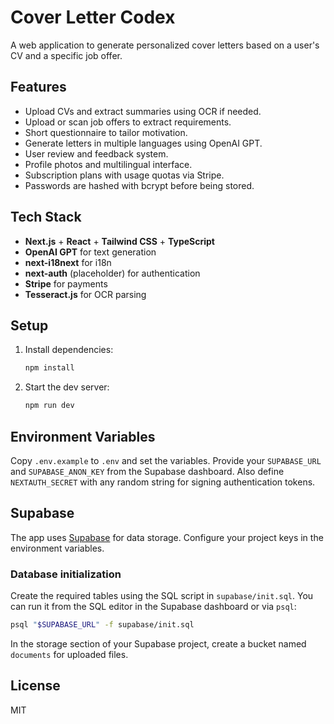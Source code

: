 # Cover Letter Codex

A web application to generate personalized cover letters based on a user's CV and a specific job offer.

## Features
- Upload CVs and extract summaries using OCR if needed.
- Upload or scan job offers to extract requirements.
- Short questionnaire to tailor motivation.
- Generate letters in multiple languages using OpenAI GPT.
- User review and feedback system.
- Profile photos and multilingual interface.
- Subscription plans with usage quotas via Stripe.
- Passwords are hashed with bcrypt before being stored.

## Tech Stack
- **Next.js** + **React** + **Tailwind CSS** + **TypeScript**
- **OpenAI GPT** for text generation
- **next-i18next** for i18n
- **next-auth** (placeholder) for authentication
- **Stripe** for payments
- **Tesseract.js** for OCR parsing

## Setup
1. Install dependencies:
   ```bash
   npm install
   ```
2. Start the dev server:
   ```bash
   npm run dev
   ```

## Environment Variables

Copy `.env.example` to `.env` and set the variables. Provide your `SUPABASE_URL` and `SUPABASE_ANON_KEY` from the Supabase dashboard. Also define `NEXTAUTH_SECRET` with any random string for signing authentication tokens.

## Supabase
The app uses [Supabase](https://supabase.com/) for data storage. Configure your project keys in the environment variables.

### Database initialization
Create the required tables using the SQL script in `supabase/init.sql`. You can run it from the SQL editor in the Supabase dashboard or via `psql`:

```bash
psql "$SUPABASE_URL" -f supabase/init.sql
```

In the storage section of your Supabase project, create a bucket named `documents` for uploaded files.

## License
MIT
